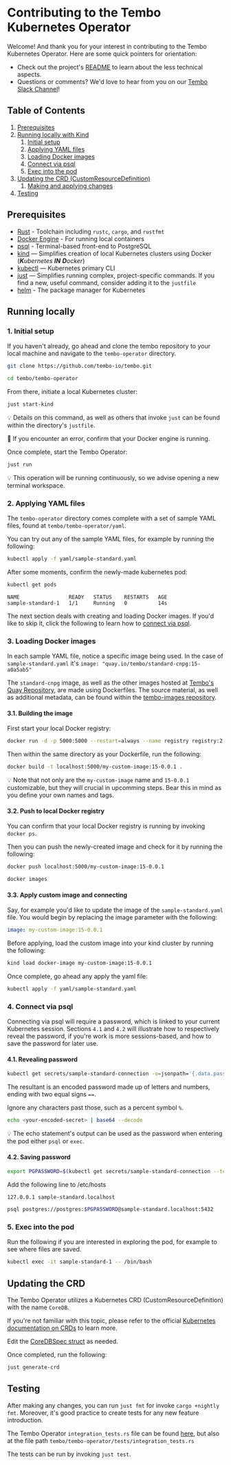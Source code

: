 # Contributing to the Tembo Kubernetes Operator

Welcome!
And thank you for your interest in contributing to the Tembo Kubernetes Operator.
Here are some quick pointers for orientation:

- Check out the project's [README](https://github.com/tembo-io/tembo/blob/main/tembo-operator/README.md) to learn about the less technical aspects.
- Questions or comments? We'd love to hear from you on our [Tembo Slack Channel](https://join.slack.com/t/tembocommunity/shared_invite/zt-277pu7chi-NHtvHWvLhHwyK0Y5Y6vTPw)!

## Table of Contents

1. [Prerequisites](#prerequisites)
2. [Running locally with Kind](#running-locally)
   1. [Initial setup](#1.-initial-setup)
   2. [Applying YAML files](#2.-applying-YAML-files)
   3. [Loading Docker images](#3.-loading-docker-images)
   4. [Connect via psql](#4.-connect-via-psql)
   5. [Exec into the pod](#5.-exec-into-the-pod)
3. [Updating the CRD (CustomResourceDefinition)](#updating-the-crd)
   1. [Making and applying changes](#1.-making-and-applying-changes)
4. [Testing](#testing)

## Prerequisites

- [Rust](https://www.rust-lang.org/learn/get-started) - Toolchain including `rustc`, `cargo`, and `rustfmt`
- [Docker Engine](https://docs.docker.com/engine/install/) - For running local containers
- [psql](https://www.postgresql.org/docs/current/app-psql.html) - Terminal-based front-end to PostgreSQL
- [kind](https://github.com/kubernetes-sigs/kind) — Simplifies creation of local Kubernetes clusters using Docker (_**K**ubernetes **IN** **D**ocker_)
- [kubectl](https://kubernetes.io/docs/tasks/tools/#kubectl) — Kubernetes primary CLI
- [just](https://github.com/casey/just) — Simplifies running complex, project-specific commands. If you find a new, useful command, consider adding it to the `justfile`
- [helm](https://helm.sh/) - The package manager for Kubernetes

## Running locally

### 1. Initial setup

If you haven't already, go ahead and clone the tembo repository to your local machine and navigate to the `tembo-operator` directory.

```bash
git clone https://github.com/tembo-io/tembo.git
```

```bash
cd tembo/tembo-operator
```

From there, initiate a local Kubernetes cluster:

```bash
just start-kind
```

:bulb: Details on this command, as well as others that invoke `just` can be found within the directory's `justfile`.

:wrench: If you encounter an error, confirm that your Docker engine is running.

Once complete, start the Tembo Operator:

```bash
just run
```

:bulb: This operation will be running continuously, so we advise opening a new terminal workspace.

### 2. Applying YAML files

The `tembo-operator` directory comes complete with a set of sample YAML files, found at `tembo/tembo-operator/yaml`.

You can try out any of the sample YAML files, for example by running the following:

```bash
kubectl apply -f yaml/sample-standard.yaml
```

After some moments, confirm the newly-made kubernetes pod:

```bash
kubectl get pods
```

```text
NAME                READY   STATUS    RESTARTS   AGE
sample-standard-1   1/1     Running   0          14s
```

The next section deals with creating and loading Docker images.
If you'd like to skip it, click the following to learn how to [connect via psql](#4.-connect-via-psql).

### 3. Loading Docker images

In each sample YAML file, notice a specific image being used.
In the case of `sample-standard.yaml` it's `image: "quay.io/tembo/standard-cnpg:15-a0a5ab5"`

The `standard-cnpg` image, as well as the other images hosted at [Tembo's Quay Repository](https://quay.io/organization/tembo), are made using Dockerfiles.
The source material, as well as additional metadata, can be found within the [tembo-images repository](https://github.com/tembo-io/tembo-images).

#### 3.1. Building the image

First start your local Docker registry:

```bash
docker run -d -p 5000:5000 --restart=always --name registry registry:2
```

Then within the same directory as your Dockerfile, run the following:

```bash
docker build -t localhost:5000/my-custom-image:15-0.0.1 .
```

:bulb: Note that not only are the `my-custom-image` name and `15-0.0.1` customizable, but they will crucial in upcomming steps.
Bear this in mind as you define your own names and tags.

#### 3.2. Push to local Docker registry

You can confirm that your local Docker registry is running by invoking `docker ps`.

Then you can push the newly-created image and check for it by running the following:

```bash
docker push localhost:5000/my-custom-image:15-0.0.1
```

```bash
docker images
```

#### 3.3. Apply custom image and connecting

Say, for example you'd like to update the image of the `sample-standard.yaml` file.
You would begin by replacing the image parameter with the following:

```yaml
image: my-custom-image:15-0.0.1
```

Before applying, load the custom image into your kind cluster by running the following:

```bash
kind load docker-image my-custom-image:15-0.0.1
```

Once complete, go ahead any apply the yaml file:

```bash
kubectl apply -f yaml/sample-standard.yaml
```

### 4. Connect via psql

Connecting via psql will require a password, which is linked to your current Kubernetes session.
Sections `4.1` and `4.2` will illustrate how to respectively reveal the password, if you're work is more sessions-based, and how to save the password for later use.

#### 4.1. Revealing password

```bash
kubectl get secrets/sample-standard-connection -o=jsonpath='{.data.password}'
```

The resultant is an encoded password made up of letters and numbers, ending with two equal signs `==`.

Ignore any characters past those, such as a percent symbol `%`.

```bash
echo <your-encoded-secret> | base64 --decode
```

:bulb: The echo statement's output can be used as the password when entering the pod either `psql` or `exec`.

#### 4.2. Saving password

```bash
export PGPASSWORD=$(kubectl get secrets/sample-standard-connection --template={{.data.password}} | base64 -D)
```

Add the following line to /etc/hosts

```
127.0.0.1 sample-standard.localhost
```

```bash
psql postgres://postgres:$PGPASSWORD@sample-standard.localhost:5432
```

### 5. Exec into the pod

Run the following if you are interested in exploring the pod, for example to see where files are saved.

```bash
kubectl exec -it sample-standard-1 -- /bin/bash
```

## Updating the CRD

The Tembo Operator utilizes a Kubernetes CRD (CustomResourceDefinition) with the name `CoreDB`.

If you're not familiar with this topic, please refer to the official [Kubernetes documentation on CRDs](https://kubernetes.io/docs/concepts/extend-kubernetes/api-extension/custom-resources/#customresourcedefinitions) to learn more.

Edit the [CoreDBSpec struct](./src/controller.rs) as needed.

Once completed, run the following:

```bash
just generate-crd
```

## Testing

After making any changes, you can run `just fmt` for invoke `cargo +nightly fmt`.
Moreover, it's good practice to create tests for any new feature introduction.

The Tembo Operator `integration_tests.rs` file can be found [here](https://github.com/tembo-io/tembo/blob/main/tembo-operator/tests/integration_tests.rs), but also at the file path `tembo/tembo-operator/tests/integration_tests.rs`

The tests can be run by invoking `just test`.
